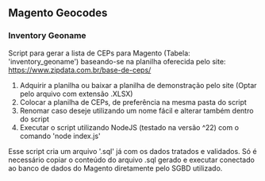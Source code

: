 ## Magento Geocodes

### Inventory Geoname
Script para gerar a lista de CEPs para Magento (Tabela: 'inventory_geoname') baseando-se na planilha oferecida pelo site:
https://www.zipdata.com.br/base-de-ceps/

1. Adquirir a planilha ou baixar a planilha de demonstração pelo site (Optar pelo arquivo com extensão .XLSX)
2. Colocar a planilha de CEPs, de preferência na mesma pasta do script
3. Renomar caso deseje utilizando um nome fácil e alterar também dentro do script
4. Executar o script utilizando NodeJS (testado na versão ^22) com o comando 'node index.js'

Esse script cria um arquivo '.sql' já com os dados tratados e validados.
Só é necessário copiar o conteúdo do arquivo .sql gerado e executar conectado ao banco de dados do Magento diretamente pelo SGBD utilizado.
